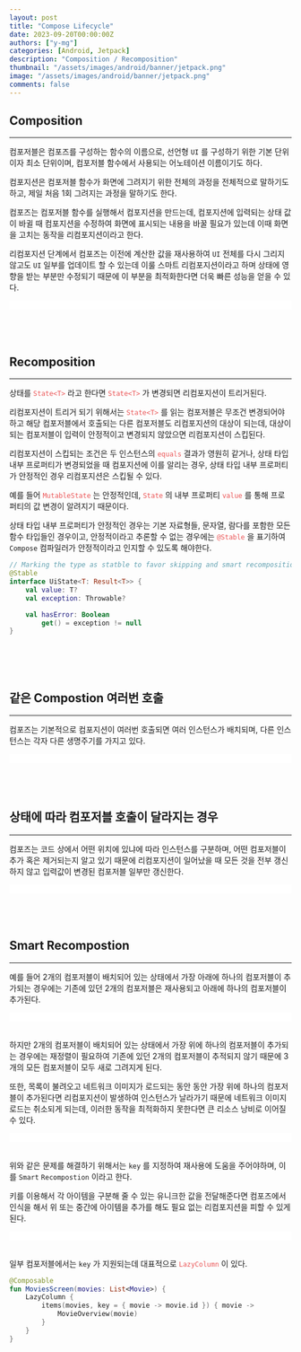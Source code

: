 ```yaml
---
layout: post
title: "Compose Lifecycle"
date: 2023-09-20T00:00:00Z
authors: ["y-mg"]
categories: [Android, Jetpack]
description: "Composition / Recomposition"
thumbnail: "/assets/images/android/banner/jetpack.png"
image: "/assets/images/android/banner/jetpack.png"
comments: false
---
```


## Composition
***
컴포저블은 컴포즈를 구성하는 함수의 이름으로, 선언형 `UI` 를 구성하기 위한 기본 단위이자 최소 단위이며, 컴포저블 함수에서 사용되는 어노테이션 이름이기도 하다.
<br/>

컴포지션은 컴포저블 함수가 화면에 그려지기 위한 전체의 과정을 전체적으로 말하기도 하고, 제일 처음 1회 그려지는 과정을 말하기도 한다.
<br/>

컴포즈는 컴포저블 함수를 실행해서 컴포지션을 만드는데, 컴포지션에 입력되는 상태 값이 바귈 때 컴포지션을 수정하여 화면에 표시되는 내용을 바꿀 필요가 있는데 이때 화면을 고치는 동작을 리컴포지션이라고 한다.
<br/>

리컴포지션 단계에서 컴포즈는 이전에 계산한 값을 재사용하여 `UI` 전체를 다시 그리지 않고도 `UI` 일부를 업데이트 할 수 있는데 이룰 스마트 리컴포지션이라고 하며 상태에 영향을 받는 부분만 수정되기 때문에 이 부분을 최적화한다면 더욱 빠른 성능을 얻을 수 있다.
<bt/>

<div style="
background-color: #ffffff;
background-image: url(/assets/images/android/content/composition.png);
background-size: contain;
background-repeat: no-repeat;
background-position: center center;
">
<img src="/assets/images/android/content/composition.png" style="visibility: hidden;" />
</div>
<br/>
<br/>
<br/>



## Recomposition
***
상태를 <code style="color: #eb5657;">State&lt;T&gt;</code> 라고 한다면 <code style="color: #eb5657;">State&lt;T&gt;</code> 가 변경되면 리컴포지션이 트리거된다.
<br/>

리컴포지션이 트리거 되기 위해서는 <code style="color: #eb5657;">State&lt;T&gt;</code> 를 읽는 컴포저블은 무조건 변경되어야 하고 해당 컴포저블에서 호출되는 다른 컴포저블도 리컴포지션의 대상이 되는데, 대상이 되는 컴포저블이 입력이 안정적이고 변경되지 않았으면 리컴포지션이 스킵된다.
<br/>

리컴포지션이 스킵되는 조건은 두 인스턴스의 <code style="color: #eb5657;">equals</code> 결과가 영원히 같거나, 상태 타입 내부 프로퍼티가 변경되었을 때 컴포지션에 이를 알리는 경우, 상태 타입 내부 프로퍼티가 안정적인 경우 리컴포지션은 스킵될 수 있다.
<br/>

예를 들어 <code style="color: #eb5657;">MutableState</code> 는 안정적인데, <code style="color: #eb5657;">State</code> 의 내부 프로퍼티 <code style="color: #eb5657;">value</code> 를 통해 프로퍼티의 값 변경이 알려지기 때문이다.
<br/>

상태 타입 내부 프로퍼티가 안정적인 경우는 기본 자료형들, 문자열, 람다를 포함한 모든 함수 타입들인 경우이고, 안정적이라고 추론할 수 없는 경우에는 <code style="color: #eb5657;">@Stable</code> 을 표기하여 `Compose` 컴파일러가 안정적이라고 인지할 수 있도록 해야한다.
<br/>

```kotlin
// Marking the type as statble to favor skipping and smart recompositions.
@Stable
interface UiState<T: Result<T>> {
    val value: T?
    val exception: Throwable?

    val hasError: Boolean
        get() = exception != null
}
```
<br/>
<br/>
<br>



## 같은 Compostion 여러번 호출
***
컴포즈는 기본적으로 컴포지션이 여러번 호출되면 여러 인스턴스가 배치되며, 다른 인스턴스는 각자 다른 생명주기를 가지고 있다. 
<br/>

<div style="
background-color: #ffffff;
background-image: url(/assets/images/android/content/composition-instance.png);
background-size: contain;
background-repeat: no-repeat;
background-position: center center;
">
<img src="/assets/images/android/content/composition-instance.png" style="visibility: hidden;" />
</div>
<br/>
<br/>
<br/>



## 상태에 따라 컴포저블 호출이 달라지는 경우
***
컴포즈는 코드 상에서 어떤 위치에 있냐에 따라 인스턴스를 구분하며, 어떤 컴포저블이 추가 혹은 제거되는지 알고 있기 때문에 리컴포지션이 일어났을 때 모든 것을 전부 갱신하지 않고 입력값이 변경된 컴포저블 일부만 갱신한다.
<br/>

<div style="
background-color: #ffffff;
background-image: url(/assets/images/android/content/composition-state.png);
background-size: contain;
background-repeat: no-repeat;
background-position: center center;
">
<img src="/assets/images/android/content/composition-state.png" style="visibility: hidden;" />
</div>
<br/>
<br/>
<br/>



## Smart Recompostion
***
예를 들어 2개의 컴포저블이 배치되어 있는 상태에서 가장 아래에 하나의 컴포저블이 추가되는 경우에는 기존에 있던 2개의 컴포저블은 재사용되고 아래에 하나의 컴포저블이 추가된다.
<br/>

<div style="
background-color: #ffffff;
background-image: url(/assets/images/android/content/composition-good.png);
background-size: contain;
background-repeat: no-repeat;
background-position: center center;
">
<img src="/assets/images/android/content/composition-good.png" style="visibility: hidden;" />
</div>
<br/>

하지만 2개의 컴포저블이 배치되어 있는 상태에서 가장 위에 하나의 컴포저블이 추가되는 경우에는 재정렬이 필요하여 기존에 있던 2개의 컴포저블이 추적되지 않기 때문에 3개의 모든 컴포저블이 모두 새로 그려지게 된다.
<br/>

또한, 목록이 불려오고 네트워크 이미지가 로드되는 동안 동안 가장 위에 하나의 컴포저블이 추가된다면 리컴포지션이 발생하여 인스턴스가 날라가기 때문에 네트워크 이미지 로드는 취소되게 되는데, 이러한 동작을 최적화하지 못한다면 큰 리소스 낭비로 이어질 수 있다.
<br/>

<div style="
background-color: #ffffff;
background-image: url(/assets/images/android/content/composition-bad.png);
background-size: contain;
background-repeat: no-repeat;
background-position: center center;
">
<img src="/assets/images/android/content/composition-bad.png" style="visibility: hidden;" />
</div>
<br/>

위와 같은 문제를 해결하기 위해서는 `key` 를 지정하여 재사용에 도움을 주어야하며, 이를 `Smart` `Recompostion` 이라고 한다.
<br/>

키를 이용해서 각 아이템을 구분해 줄 수 있는 유니크한 값을 전달해준다면 컴포즈에서 인식을 해서 위 또는 중간에 아이템을 추가를 해도 필요 없는 리컴포지션을 피할 수 있게 된다.
<br/>

<div style="
background-color: #ffffff;
background-image: url(/assets/images/android/content/composition-key.png);
background-size: contain;
background-repeat: no-repeat;
background-position: center center;
">
<img src="/assets/images/android/content/composition-key.png" style="visibility: hidden;" />
</div>
<br/>

일부 컴포저블에서는 `key` 가 지원되는데 대표적으로 <code style="color: #eb5657;">LazyColumn</code> 이 있다.
<br/>

```kotlin
@Composable
fun MoviesScreen(movies: List<Movie>) {
    LazyColumn {
        items(movies, key = { movie -> movie.id }) { movie ->
            MovieOverview(movie)
        }
    }
}
```